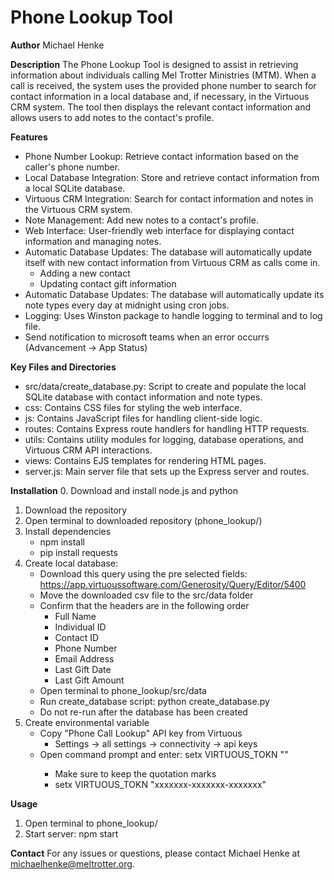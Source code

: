 # Phone Lookup Tool

**Author** Michael Henke

**Description**
The Phone Lookup Tool is designed to assist in retrieving information about individuals calling Mel Trotter Ministries (MTM). When a call is received, the system uses the provided phone number to search for contact information in a local database and, if necessary, in the Virtuous CRM system. The tool then displays the relevant contact information and allows users to add notes to the contact's profile.

**Features**
- Phone Number Lookup: Retrieve contact information based on the caller's phone number.
- Local Database Integration: Store and retrieve contact information from a local SQLite database.
- Virtuous CRM Integration: Search for contact information and notes in the Virtuous CRM system.
- Note Management: Add new notes to a contact's profile.
- Web Interface: User-friendly web interface for displaying contact information and managing notes.
- Automatic Database Updates: The database will automatically update itself with new contact information from Virtuous CRM as calls come in.
    - Adding a new contact
    - Updating contact gift information
- Automatic Database Updates: The database will automatically update its note types every day at midnight using cron jobs.
- Logging: Uses Winston package to handle logging to terminal and to log file.
- Send notification to microsoft teams when an error occurrs (Advancement -> App Status)

**Key Files and Directories**
- src/data/create_database.py: Script to create and populate the local SQLite database with contact information and note types.
- css: Contains CSS files for styling the web interface.
- js: Contains JavaScript files for handling client-side logic.
- routes: Contains Express route handlers for handling HTTP requests.
- utils: Contains utility modules for logging, database operations, and Virtuous CRM API interactions.
- views: Contains EJS templates for rendering HTML pages.
- server.js: Main server file that sets up the Express server and routes.

**Installation**
0. Download and install node.js and python
1. Download the repository
2. Open terminal to downloaded repository (phone_lookup/)
3. Install dependencies
    - npm install
    - pip install requests
4. Create local database:
      - Download this query using the pre selected fields: https://app.virtuoussoftware.com/Generosity/Query/Editor/5400
      - Move the downloaded csv file to the src/data folder
      - Confirm that the headers are in the following order
          - Full Name
          - Individual ID
          - Contact ID
          - Phone Number
          - Email Address
          - Last Gift Date
          - Last Gift Amount
    - Open terminal to phone_lookup/src/data
    - Run create_database script: python create_database.py
    - Do not re-run after the database has been created
5. Create environmental variable
    - Copy "Phone Call Lookup" API key from Virtuous
        - Settings -> all settings -> connectivity -> api keys
    - Open command prompt and enter: setx VIRTUOUS_TOKN "<key>"
        - Make sure to keep the quotation marks
        - setx VIRTUOUS_TOKN "xxxxxxx-xxxxxxx-xxxxxxx"

**Usage**
1. Open terminal to phone_lookup/
2. Start server: npm start

**Contact**
For any issues or questions, please contact Michael Henke at michaelhenke@meltrotter.org.

